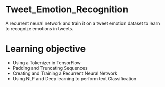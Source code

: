 # Tweet_Emotion_Recognition
A recurrent neural network and train it on a tweet emotion dataset to learn to recognize emotions in tweets.

# Learning objective
* Using a Tokenizer in TensorFlow
* Padding and Truncating Sequences
* Creating and Training a Recurrent Neural Network
* Using NLP and Deep learning to perform text Classification
